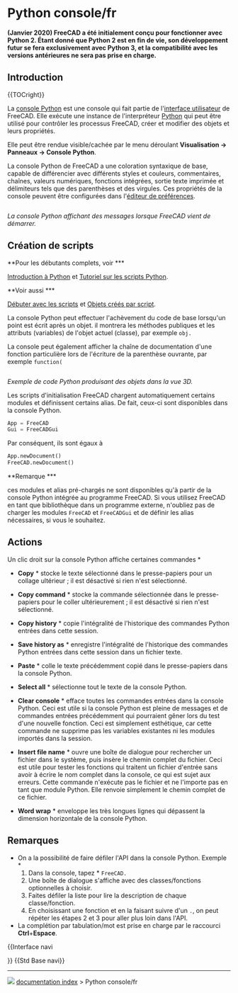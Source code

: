 # Python console/fr
**(Janvier 2020) FreeCAD a été initialement conçu pour fonctionner avec Python 2. Étant donné que Python 2 est en fin de vie, son développement futur se fera exclusivement avec Python 3, et la compatibilité avec les versions antérieures ne sera pas prise en charge.**

## Introduction


{{TOCright}}

La [console Python](Python_console/fr.md) est une console qui fait partie de l\'[interface utilisateur](interface/fr.md) de FreeCAD. Elle exécute une instance de l\'interpréteur [Python](Python/fr.md) qui peut être utilisé pour contrôler les processus FreeCAD, créer et modifier des objets et leurs propriétés.

Elle peut être rendue visible/cachée par le menu déroulant **Visualisation → Panneaux → Console Python**.

La console Python de FreeCAD a une coloration syntaxique de base, capable de différencier avec différents styles et couleurs, commentaires, chaînes, valeurs numériques, fonctions intégrées, sortie texte imprimée et délimiteurs tels que des parenthèses et des virgules. Ces propriétés de la console peuvent être configurées dans l'[éditeur de préférences](Preferences_Editor/fr.md).

<img alt="" src=images/FreeCAD_Python_console.png  style="width   *800px;">



*La console Python affichant des messages lorsque FreeCAD vient de démarrer.*

## Création de scripts 


**Pour les débutants complets, voir    ***

[Introduction à Python](Introduction_to_Python/fr.md) et [Tutoriel sur les scripts Python](Python_scripting_tutorial/fr.md).


**Voir aussi    ***

[Débuter avec les scripts](FreeCAD_Scripting_Basics/fr.md) et [Objets créés par script](Scripted_objects/fr.md).

La console Python peut effectuer l\'achèvement du code de base lorsqu\'un point est écrit après un objet. il montrera les méthodes publiques et les attributs (variables) de l\'objet actuel (classe), par exemple `obj.`

La console peut également afficher la chaîne de documentation d'une fonction particulière lors de l'écriture de la parenthèse ouvrante, par exemple `function(`

<img alt="" src=images/FreeCAD_Python_console_example.png  style="width   *800px;">



*Exemple de code Python produisant des objets dans la vue 3D.*

Les scripts d\'initialisation FreeCAD chargent automatiquement certains modules et définissent certains alias. De fait, ceux-ci sont disponibles dans la console Python. 
```python
App = FreeCAD
Gui = FreeCADGui
```

Par conséquent, ils sont égaux à


```python
App.newDocument()
FreeCAD.newDocument()
```


**Remarque    ***

ces modules et alias pré-chargés ne sont disponibles qu\'à partir de la console Python intégrée au programme FreeCAD. Si vous utilisez FreeCAD en tant que bibliothèque dans un programme externe, n\'oubliez pas de charger les modules `FreeCAD` et `FreeCADGui` et de définir les alias nécessaires, si vous le souhaitez.

## Actions

Un clic droit sur la console Python affiche certaines commandes   *

-    **Copy**   * stocke le texte sélectionné dans le presse-papiers pour un collage ultérieur ; il est désactivé si rien n\'est sélectionné.

-    **Copy command**   * stocke la commande sélectionnée dans le presse-papiers pour le coller ultérieurement ; il est désactivé si rien n\'est sélectionné.

-    **Copy history**   * copie l\'intégralité de l\'historique des commandes Python entrées dans cette session.

-    **Save history as**   * enregistre l\'intégralité de l\'historique des commandes Python entrées dans cette session dans un fichier texte.

-    **Paste**   * colle le texte précédemment copié dans le presse-papiers dans la console Python.

-    **Select all**   * sélectionne tout le texte de la console Python.

-    **Clear console**   * efface toutes les commandes entrées dans la console Python. Ceci est utile si la console Python est pleine de messages et de commandes entrées précédemment qui pourraient gêner lors du test d'une nouvelle fonction. Ceci est simplement esthétique, car cette commande ne supprime pas les variables existantes ni les modules importés dans la session.

-    **Insert file name**   * ouvre une boîte de dialogue pour rechercher un fichier dans le système, puis insère le chemin complet du fichier. Ceci est utile pour tester les fonctions qui traitent un fichier d\'entrée sans avoir à écrire le nom complet dans la console, ce qui est sujet aux erreurs. Cette commande n\'exécute pas le fichier et ne l\'importe pas en tant que module Python. Elle renvoie simplement le chemin complet de ce fichier.

-    **Word wrap**   * enveloppe les très longues lignes qui dépassent la dimension horizontale de la console Python.

## Remarques

-   On a la possibilité de faire défiler l\'API dans la console Python. Exemple    *
    1.  Dans la console, tapez    * `FreeCAD.`
    2.  Une boîte de dialogue s\'affiche avec des classes/fonctions optionnelles à choisir.
    3.  Faites défiler la liste pour lire la description de chaque classe/fonction.
    4.  En choisissant une fonction et en la faisant suivre d\'un `.`, on peut répéter les étapes 2 et 3 pour aller plus loin dans l\'API.
-   La complétion par tabulation/mot est prise en charge par le raccourci **Ctrl**+**Espace**.


{{Interface navi

}} {{Std Base navi}}



---
![](images/Right_arrow.png) [documentation index](../README.md) > Python console/fr
